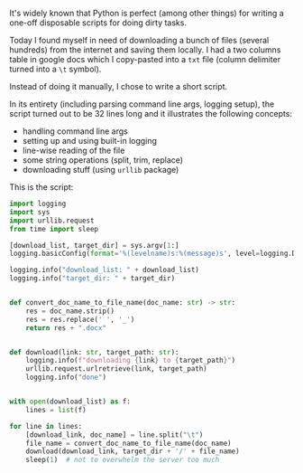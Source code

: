 It's widely known that Python is perfect (among other things) for writing a one-off disposable scripts for doing dirty tasks.

Today I found myself in need of downloading a bunch of files (several hundreds) from the internet and saving them locally. I had a two columns table in google docs which I copy-pasted into a `txt` file (column delimiter turned into a `\t` symbol).

Instead of doing it manually, I chose to write a short script. 

In its entirety (including parsing command line args, logging setup), the script turned out to be 32 lines long and it illustrates the following concepts:

- handling command line args
- setting up and using built-in logging
- line-wise reading of the file
- some string operations (split, trim, replace)
- downloading stuff (using `urllib` package)

This is the script:

```python
import logging
import sys
import urllib.request
from time import sleep

[download_list, target_dir] = sys.argv[1:]
logging.basicConfig(format='%(levelname)s:%(message)s', level=logging.DEBUG)

logging.info("download_list: " + download_list)
logging.info("target_dir: " + target_dir)


def convert_doc_name_to_file_name(doc_name: str) -> str:
    res = doc_name.strip()
    res = res.replace(' ', '_')
    return res + ".docx"


def download(link: str, target_path: str):
    logging.info(f"downloading {link} to {target_path}")
    urllib.request.urlretrieve(link, target_path)
    logging.info("done")


with open(download_list) as f:
    lines = list(f)

for line in lines:
    [download_link, doc_name] = line.split("\t")
    file_name = convert_doc_name_to_file_name(doc_name)
    download(download_link, target_dir + '/' + file_name)
    sleep(1)  # not to overwhelm the server too much
```


